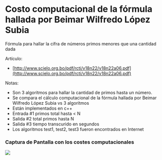# Costo computacional de la fórmula hallada por Beimar Wilfredo López Subia
Fórmula para hallar la cifra de números primos menores que una cantidad dada

Artículo:
- [http://www.scielo.org.bo/pdf/rcti/v18n22/v18n22a06.pdf](http://www.scielo.org.bo/pdf/rcti/v18n22/v18n22a06.pdf)

Notas:
- Son 3 algoritmos para hallar la cantidad de primos hasta un número.
- Se compara el cálculo computacional de la fórmula hallada por Beimar Wilfredo López Subia vs 3 algoritmos
- Están implementados en c++
- Entrada #1 primos total hasta < N
- Salida #2 total primos hasta N
- Salida #3 tiempo transcurido en segundos
- Los algoritmos test1, test2, test3 fueron encontrados en Internet

### Captura de Pantalla con los costes computacionales
<img src='https://i.imgur.com/soZztzE.png'>
